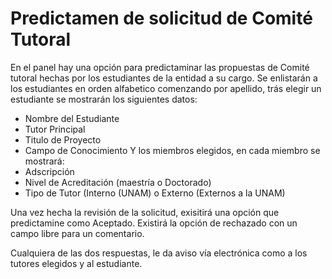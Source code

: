 # Predictamen de solicitud de Comité Tutoral

En el panel hay una opción para predictaminar las propuestas de Comité tutoral hechas por los estudiantes de la entidad a su cargo.
Se enlistarán a los estudiantes en orden alfabetico comenzando por apellido, trás elegir un estudiante se mostrarán los siguientes datos:
- Nombre del Estudiante
- Tutor Principal
- Titulo de Proyecto
- Campo de Conocimiento
Y los miembros elegidos, en cada miembro se mostrará:
- Adscripción
- Nivel de Acreditación (maestría o Doctorado)
- Tipo de Tutor (Interno (UNAM) o Externo (Externos a la UNAM)

Una vez hecha la revisión de la solicitud, exisitirá una opción que predictamine como Aceptado. 
Existirá la opción de rechazado con un campo libre para un comentario.

Cualquiera de las dos respuestas, le da aviso vía electrónica como a los tutores elegidos y al estudiante.
